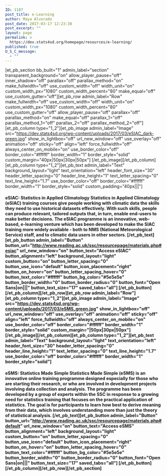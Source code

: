 ```yaml
---
ID: 1187
post_title: e-Learning
author: Maya Alvorado
post_date: 2017-03-17 12:23:38
post_excerpt: ""
layout: page
permalink: >
  https://dev.stats4sd.org/homepage/resources/e-learning/
published: true
U_S_C_message:
  - ""
---
```

[et_pb_section bb_built="1" admin_label="section" transparent_background="on" allow_player_pause="off" inner_shadow="off" parallax="off" parallax_method="on" make_fullwidth="off" use_custom_width="off" width_unit="on" custom_width_px="1080" custom_width_percent="80" make_equal="off" use_custom_gutter="off"][et_pb_row admin_label="Row" make_fullwidth="off" use_custom_width="off" width_unit="on" custom_width_px="1080" custom_width_percent="80" use_custom_gutter="off" allow_player_pause="off" parallax="off" parallax_method="on" make_equal="off" parallax_1="off" parallax_method_1="off" parallax_2="off" parallax_method_2="off"][et_pb_column type="1_2"][et_pb_image admin_label="Image" src="https://dev.stats4sd.org/wp-content/uploads/2017/03/eSIAC_dark-green.jpg" show_in_lightbox="off" url_new_window="off" use_overlay="off" animation="off" sticky="off" align="left" force_fullwidth="off" always_center_on_mobile="on" use_border_color="off" border_color="#ffffff" border_width="1" border_style="solid" custom_margin="40px|50px|30px|50px"] [/et_pb_image][/et_pb_column][et_pb_column type="1_2"][et_pb_text admin_label="Text" background_layout="light" text_orientation="left" header_font_size="30" header_letter_spacing="0" header_line_height="1" text_letter_spacing="0" text_line_height="1.7" use_border_color="off" border_color="#ffffff" border_width="1" border_style="solid" custom_padding="40px|||"] 
#### **eSIAC: Statistics in Applied Climatology** Statistics in Applied Climatology (eSIAC) training courses give people working with climatic data the skills they need to use historical datasets effectively. With such skills, people can produce relevant, tailored outputs that, in turn, enable end-users to make better decisions. The eSIAC programme is an innovative, web-based, e-learning venture which has been developed to make the SIAC training more widely available - both to NMS (National Meteorological Service) staff, and to climatic data users in other sectors. [/et_pb_text][et_pb_button admin_label="Button" button_url="http://www.reading.ac.uk/ssc/resourcepage/materials.php#esiac" url_new_window="on" button_text="Access eSIAC" button_alignment="left" background_layout="light" custom_button="on" button_letter_spacing="0" button_use_icon="default" button_icon_placement="right" button_on_hover="on" button_letter_spacing_hover="0" button_text_color="#ffffff" button_bg_color="#5e5e5e" button_border_width="0" button_border_radius="0" button_font="Open Sans|on|||" button_text_size="17" saved_tabs="all"] [/et_pb_button][/et_pb_column][/et_pb_row][et_pb_row admin_label="Row"][et_pb_column type="1_2"][et_pb_image admin_label="Image" src="https://dev.stats4sd.org/wp-content/uploads/2017/03/eSMS_green.jpg" show_in_lightbox="off" url_new_window="off" use_overlay="off" animation="off" sticky="off" align="left" force_fullwidth="off" always_center_on_mobile="on" use_border_color="off" border_color="#ffffff" border_width="1" border_style="solid" custom_margin="|50px|30px|50px"] [/et_pb_image][/et_pb_column][et_pb_column type="1_2"][et_pb_text admin_label="Text" background_layout="light" text_orientation="left" header_font_size="30" header_letter_spacing="0" header_line_height="1" text_letter_spacing="0" text_line_height="1.7" use_border_color="off" border_color="#ffffff" border_width="1" border_style="solid"] 

#### **eSMS: Statistics Made Simple** Statistics Made Simple (eSMS) is an innovative online training programme designed especially for those who are starting their research, or who are involved in development projects involving data collection and analysis. The programme has been developed by a group of experts within the SSC in response to a growing need for statistics training that focuses on the practical application of statistics. The goal is for participants to learn how best to derive meaning from their data, which involves understanding more than just the theory of statistical analysis. [/et_pb_text][et_pb_button admin_label="Button" button_url="http://www.reading.ac.uk/ssc/resourcepage/materials.php#default" url_new_window="on" button_text="Access eSMS" button_alignment="left" background_layout="light" custom_button="on" button_letter_spacing="0" button_use_icon="default" button_icon_placement="right" button_on_hover="on" button_letter_spacing_hover="0" button_text_color="#ffffff" button_bg_color="#5e5e5e" button_border_width="0" button_border_radius="0" button_font="Open Sans|on|||" button_text_size="17" saved_tabs="all"] [/et_pb_button][/et_pb_column][/et_pb_row][/et_pb_section]